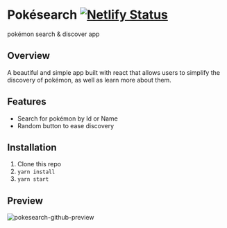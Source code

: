 # Pokésearch [![Netlify Status](https://api.netlify.com/api/v1/badges/c3949923-1325-473c-b43a-9daef8a66761/deploy-status)](https://pocketmonsters-search.netlify.app/)
pokémon search & discover app

## Overview
A beautiful and simple app built with react that allows users to simplify the discovery of pokémon, as well as learn more about them.

## Features
  
 - Search for pokémon by Id or Name
 - Random button to ease discovery

## Installation

1. Clone this repo
2. `yarn install`
3. `yarn start`

## Preview
![pokesearch-github-preview](https://user-images.githubusercontent.com/75787788/124057352-4c954d00-d9f5-11eb-8443-7e033972204d.png)
